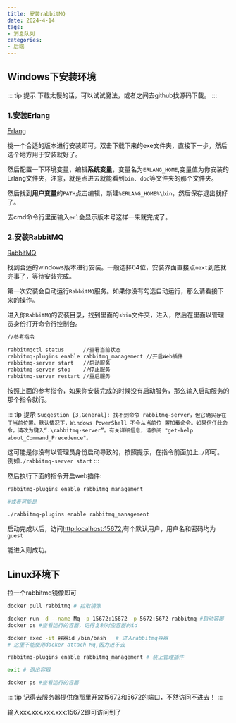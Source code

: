 ```yaml
---
title: 安装rabbitMQ
date: 2024-4-14
tags:
- 消息队列
categories:
- 后端
---
```


## Windows下安装环境

::: tip 提示
下载太慢的话，可以试试魔法，或者之间去github找源码下载。
:::

### 1.安装Erlang 

[Erlang](https://www.erlang.org/downloads)

挑一个合适的版本进行安装即可。双击下载下来的exe文件夹，直接下一步，然后选个地方用于安装就好了。

然后配置一下环境变量，编辑**系统变量**，变量名为`ERLANG_HOME`,变量值为你安装的Erlang文件夹，注意，就是点进去就能看到`bin`、`doc`等文件夹的那个文件夹。

然后找到**用户变量**的`PATH`点击编辑，新建`%ERLANG_HOME%\bin`，然后保存退出就好了。

去cmd命令行里面输入`erl`会显示版本号这样一来就完成了。

### 2.安装RabbitMQ

[RabbitMQ](https://www.rabbitmq.com/docs/download)

找到合适的windows版本进行安装。一般选择64位，安装界面直接点`next`到底就完事了，等待安装完成。

第一次安装会自动运行`RabbitMQ`服务。如果你没有勾选自动运行，那么请看接下来的操作。

进入你`RabbitMQ`的安装目录，找到里面的`sbin`文件夹，进入，然后在里面以管理员身份打开命令行控制台。

```sh
//参考指令

rabbitmqctl status	    //查看当前状态
rabbitmq-plugins enable rabbitmq_management	//开启Web插件
rabbitmq-server start	//启动服务
rabbitmq-server stop	//停止服务
rabbitmq-server restart	//重启服务
```

按照上面的参考指令，如果你安装完成的时候没有启动服务，那么输入启动服务的那个指令就行。

::: tip 提示
`Suggestion [3,General]: 找不到命令 rabbitmq-server，但它确实存在于当前位置。默认情况下，Windows PowerShell 不会从当前位 置加载命令。如果信任此命令，请改为键入“.\rabbitmq-server”。有关详细信息，请参阅 "get-help about_Command_Precedence"。`

这可能是你没有以管理员身份启动导致的，按照提示，在指令前面加上`./`即可。例如`./rabbitmq-server start`
:::

然后执行下面的指令开启web插件:

```sh
rabbitmq-plugins enable rabbitmq_management

#或者可能是

./rabbitmq-plugins enable rabbitmq_management
```

启动完成以后，访问[http:localhost:15672](http:localhost:15672),有个默认用户，用户名和密码均为`guest`

能进入则成功。


## Linux环境下

拉一个rabbitmq镜像即可

```sh
docker pull rabbitmq # 拉取镜像

docker run -d --name Mq -p 15672:15672 -p 5672:5672 rabbitmq #启动容器
docker ps #查看运行的容器，记得复制对应容器的id

docker exec -it 容器id /bin/bash   # 进入rabbitmq容器
# 这里不能使用docker attach Mq,因为进不去

rabbitmq-plugins enable rabbitmq_management # 装上管理插件

exit # 退出容器

docker ps #查看运行的容器

```

::: tip
记得去服务器提供商那里开放15672和5672的端口，不然访问不进去！
:::

输入xxx.xxx.xxx.xxx:15672即可访问到了
